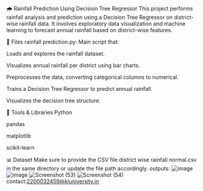 🌧️ Rainfall Prediction Using Decision Tree Regressor
This project performs rainfall analysis and prediction using a Decision Tree Regressor on district-wise rainfall data. It involves exploratory data visualization and machine learning to forecast annual rainfall based on district-wise features.

📁 Files
rainfall prediction.py: Main script that:

Loads and explores the rainfall dataset.

Visualizes annual rainfall per district using bar charts.

Preprocesses the data, converting categorical columns to numerical.

Trains a Decision Tree Regressor to predict annual rainfall.

Visualizes the decision tree structure.

🔧 Tools & Libraries
Python

pandas

matplotlib

scikit-learn

📊 Dataset
Make sure to provide the CSV file district wise rainfall normal.csv in the same directory or update the file path accordingly.
outputs:
![image](https://github.com/user-attachments/assets/266b92f7-fef5-4108-acba-c5249a03af1f)
![image](https://github.com/user-attachments/assets/9982a818-1816-4520-944d-92507822d232)
![Screenshot (53)](https://github.com/user-attachments/assets/a9e3fd9e-6f34-44f8-914d-b2d360a7a40d)
![Screenshot (54)](https://github.com/user-attachments/assets/f1e3d869-988d-4745-8bcd-1d7309b15e41)
contact:2200032459@kluniversity.in



